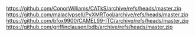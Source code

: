 https://github.com/ConorWilliams/CATkS/archive/refs/heads/master.zip
https://github.com/malaclypseII/PyXMRTool/archive/refs/heads/master.zip
https://github.com/bfox9900/CAMEL99-ITC/archive/refs/heads/master.zip
https://github.com/griffinclausen/bdb/archive/refs/heads/master.zip
